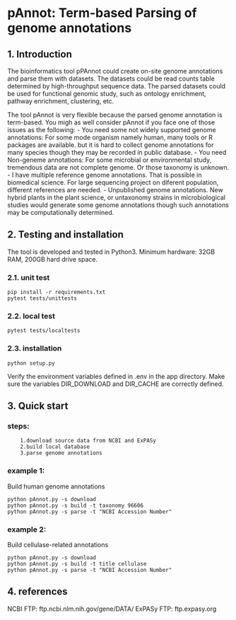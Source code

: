 # pAnnot: Term-based Parsing of genome annotations

## 1. Introduction
The bioinformatics tool pPAnnot could create on-site genome annotations and parse them with datasets.
The datasets could be read counts table determined by high-throughput sequence data.
The parsed datasets could be used for functional genomic study,
such as ontology enrichment, pathway enrichment, clustering, etc.

The tool pAnnot is very flexible because the parsed genome annotation is term-based. You migh as well consider
pAnnot if you face one of those issues as the following:
    - You need some not widely supported genome annotations: For some mode organism namely human, many tools or R packages
        are available. but it is hard to collect genome annotations for many species though they may be recorded
        in public database.
    - You need Non-geneme annotations: For some microbial or environmental study, tremendous data are not complete genome.
        Or those taxonomy is unknown.
    - I have multiple reference genome annotations. That is possible in biomedical science. For large sequencing project
        on diferent population, different references are needed.
    - Unpublished genome annotations. New hybrid plants in the plant science, or untaxonomy strains in microbiological studies
        would generate some genome annotations though such annotations may be computationally determined.

## 2. Testing and installation
The tool is developed and tested in Python3. Minimum hardware: 32GB RAM, 200GB hard drive space.

### 2.1. unit test

```
pip install -r requirements.txt
pytest tests/unittests
```

### 2.2. local test

```
pytest tests/localtests
```

### 2.3. installation


```
python setup.py
```
Verify the environment variables defined in .env in the app directory.
Make sure the variables DIR_DOWNLOAD and DIR_CACHE are correctly defined.


## 3. Quick start


### steps:
        1.download source data from NCBI and ExPASy
        2.build local database 
        3.parse genome annotations
### example 1:  
Build human genome annotations
```
python pAnnot.py -s download
python pAnnot.py -s build -t taxonomy 96606
python pAnnot.py -s parse -t "NCBI Accession Number"
```

### example 2: 
Build cellulase-related annotations
```
python pAnnot.py -s download
python pAnnot.py -s build -t title cellulase
python pAnnot.py -s parse -t "NCBI Accession Number"
```



## 4. references
NCBI FTP: ftp.ncbi.nlm.nih.gov/gene/DATA/
ExPASy FTP: ftp.expasy.org